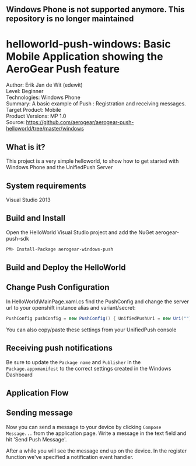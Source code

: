 ## Windows Phone is not supported anymore. This repository is no longer maintained

helloworld-push-windows: Basic Mobile Application showing the AeroGear Push feature 
===================================================================================
Author: Erik Jan de Wit (edewit)   
Level: Beginner  
Technologies: Windows Phone   
Summary: A basic example of Push : Registration and receiving messages.  
Target Product: Mobile  
Product Versions: MP 1.0   
Source: https://github.com/aerogear/aerogear-push-helloworld/tree/master/windows

What is it?
-----------

This project is a very simple helloworld, to show how to get started with Windows Phone and the UnifiedPush Server

System requirements
-------------------

Visual Studio 2013

Build and Install
-----------------

Open the HelloWorld Visual Studio project and add the NuGet aerogear-push-sdk

```bash
PM> Install-Package aerogear-windows-push
```

Build and Deploy the HelloWorld
-------------------------------

## Change Push Configuration

In HelloWorld\MainPage.xaml.cs find the PushConfig and change the server url to your openshift instance alias and variant/secret:

```csharp
PushConfig pushConfig = new PushConfig() { UnifiedPushUri = new Uri(""), VariantId = "", VariantSecret = "" };
```

You can also copy/paste these settings from your UnifiedPush console

## Receiving push notifications

Be sure to update the `Package name` and `Publisher` in the `Package.appxmanifest` to the correct settings created in the Windows Dashboard

Application Flow
----------------

## Sending message
Now you can send a message to your device by clicking `Compose Message...` from the application page. Write a message in the text field and hit 'Send Push Message'. 

After a while you will see the message end up on the device. In the register function we've specified a notification event handler.
